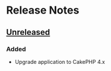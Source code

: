 # Release Notes

## [Unreleased](https://github.com/ishanvyas22/cakephpvue-spa/compare/1.1.2...master)

### Added
- Upgrade application to CakePHP 4.x
